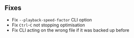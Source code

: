 ## Fixes

- Fix `--playback-speed-factor` CLI option
- Fix `Ctrl`-`C` not stopping optimisation
- Fix CLI acting on the wrong file if it was backed up before
